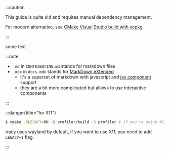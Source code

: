 :::caution

This guide is quite old and requires manual dependency management.

For modern alternative, see [CMake Visual Studio build with vcpkg](./vs_cmake.md)

:::

some text

:::note

- `.md` in `CONTRIBUTING.md` stands for markdown files
- `.mdx` in `docs.mdx` stands for [MarkDown eXtended](https://mdxjs.com)
  - it's a superset of markdown with javascript and [jsx component][jsx] support
  - they are a bit more complicated but allows to use interactive components

[jsx]: https://www.typescriptlang.org/docs/handbook/jsx.html

:::

:::danger{title="for X11"}

```sh
$ cmake -DLEGACY=ON -B profiler/build -S profiler # if you're using X11
```

tracy uses wayland by default, if you want to use X11, you need to add `LEGACY=1` flag.

:::
